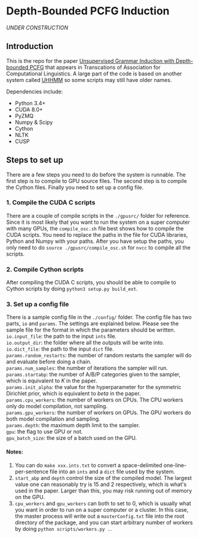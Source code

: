 # Depth-Bounded PCFG Induction

*UNDER CONSTRUCTION*

## Introduction
This is the repo for the paper [Unsupervised Grammar Induction with Depth-bounded PCFG](https://arxiv.org/abs/1802.08545) 
that appears in Transcations of Association for 
Computational Linguistics. A large part of the code is based on another system called [UHHMM](https://github.com/tmills/uhhmm)
so some scripts may still have older names.

Dependencies include:

- Python 3.4+
- CUDA 8.0+
- PyZMQ
- Numpy & Scipy
- Cython
- NLTK
- CUSP

## Steps to set up
There are a few steps you need to do before the system is runnable. The first step is to compile 
to GPU source files. The second step is to compile the Cython files. Finally you need to set up a
 config file.
### 1. Compile the CUDA C scripts
There are a couple of compile scripts in the `./gpusrc/` folder for reference. Since it is most 
likely that you want to run the system on a super computer with many GPUs, the `compile_osc.sh`
file best shows how to compile the CUDA scripts. You need to replace the paths in the file for 
CUDA libraries, Python and Numpy with your paths. After you have setup the paths, you only need 
to do `source ./gpusrc/compile_osc.sh` for `nvcc` to compile all the scripts.

### 2. Compile Cython scripts
After compiling the CUDA C scripts, you should be able to compile to Cython scripts by doing 
`python3 setup.py build_ext`.

### 3. Set up a config file
There is a sample config file in the `./config/` folder. The config file has two parts, `io` and 
`params`. The settings are explained below. Please see the sample file for the format in which 
the parameters should be written.  
`io.input_file`: the path to the input `ints` file.  
`io.output_dir`: the folder where all the outputs will be write into.  
`io.dict_file`: the path to the input `dict` file.  
`params.random_restarts`: the number of random restarts the sampler will do and evaluate before 
doing a chain.  
`params.num_samples`: the number of iterations the sampler will run.
`params.startabp`: the number of A/B/P categories given to the sampler, which is equivalent to 
*K* in the paper.  
`params.init_alpha`: the value for the hyperparameter for the symmetric Dirichlet prior, which is
 equivalent to *beta* in the paper.  
 `params.cpu_workers`: the number of workers on CPUs. The CPU workers only do model compilation, 
 not sampling.  
 `params.gpu_workers`: the number of workers on GPUs. The GPU workers do both model compilation 
 and sampling.  
 `params.depth`: the maximum depth limit to the sampler.  
 `gpu`: the flag to use GPU or not.  
 `gpu_batch_size`: the size of a batch used on the GPU.  
 
 #### Notes:
 1. You can do `make xxx.ints.txt` to convert a space-delimited one-line-per-sentence file into 
 an `ints` and a `dict` file used by the system.
 2. `start_abp` and `depth` control the size of the compiled model. The largest value one can 
 reasonably try is 15 and 2 respectively, which is what's used in the paper. Larger than this, 
 you may risk running out of memory on the GPU.
 3. `cpu_workers` and `gpu_workers` can both to set to 0, which is usually what you want in order
  to run on a super computer or a cluster. In this case, the master process will write out a 
  `masterConfig.txt` file into the root directory of the package, and you can start arbitrary 
  number of workers by doing `python scripts/workers.py .`.  
